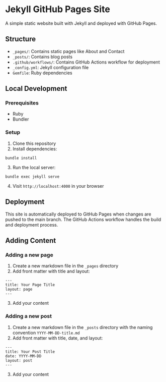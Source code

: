 # Jekyll GitHub Pages Site

A simple static website built with Jekyll and deployed with GitHub Pages.

## Structure

- `_pages/`: Contains static pages like About and Contact
- `_posts/`: Contains blog posts
- `.github/workflows/`: Contains GitHub Actions workflow for deployment
- `_config.yml`: Jekyll configuration file
- `Gemfile`: Ruby dependencies

## Local Development

### Prerequisites
- Ruby
- Bundler

### Setup
1. Clone this repository
2. Install dependencies:
```
bundle install
```
3. Run the local server:
```
bundle exec jekyll serve
```
4. Visit `http://localhost:4000` in your browser

## Deployment

This site is automatically deployed to GitHub Pages when changes are pushed to the main branch. The GitHub Actions workflow handles the build and deployment process.

## Adding Content

### Adding a new page
1. Create a new markdown file in the `_pages` directory
2. Add front matter with title and layout:
```
---
title: Your Page Title
layout: page
---
```
3. Add your content

### Adding a new post
1. Create a new markdown file in the `_posts` directory with the naming convention `YYYY-MM-DD-title.md`
2. Add front matter with title, date, and layout:
```
---
title: Your Post Title
date: YYYY-MM-DD
layout: post
---
```
3. Add your content 